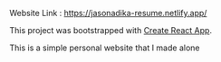 Website Link : https://jasonadika-resume.netlify.app/

This project was bootstrapped with [Create React App](https://github.com/facebook/create-react-app).

This is a simple personal website that I made alone

